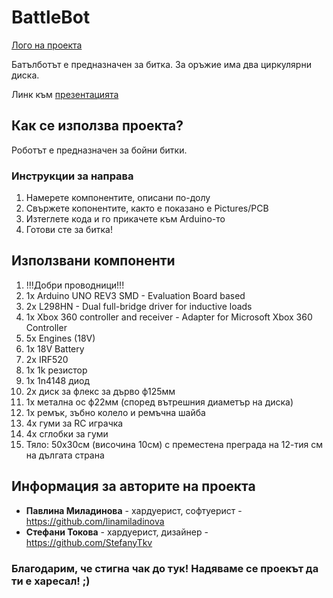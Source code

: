 # BattleBot

[Лого на проекта](bb.png)

Батълботът е предназначен за битка. За оръжие има два циркулярни диска.

Линк към [презентацията](https://docs.google.com/presentation/d/1oeRDDqVRljNsF_pRaTUkYjFw8iTTUIGnjSwjE-AOOSw/edit?usp=sharing)

## Как се използва проекта?

Роботът е предназначен за бойни битки. 

### Инструкции за направа

1) Намерете компонентите, описани по-долу
2) Свържете копонентите, кaкто е показано е Pictures/PCB
3) Изтеглете кода и го прикачете към Arduino-то
4) Готови сте за битка!

## Използвани компоненти

1) !!!Добри проводници!!!
2) 1x Arduino UNO REV3 SMD - Evaluation Board based 
3) 2x L298HN - Dual full-bridge driver for inductive loads 
4) 1x Xbox 360 controller and receiver - Adapter for Microsoft Xbox 360 Controller
5) 5x Engines (18V)
6) 1x 18V Battery
7) 2х IRF520
8) 1х 1k резистор
9) 1x 1n4148 диод 
10) 2x диск за флекс за дърво ф125мм
11) 1x метална ос ф22мм (според вътрешния диаметър на диска)
12) 1х ремък, зъбно колело и ремъчна шайба
13) 4х гуми за RC играчка
14) 4х сглобки за гуми 
15) Тяло: 50х30см (височина 10см) с преместена преграда на 12-тия см на дългата страна

## Информация за авторите на проекта

* **Павлина Миладинова** - хардуерист, софтуерист - https://github.com/linamiladinova
* **Стефани Токова** - хардуерист, дизайнер - https://github.com/StefanyTkv

### Благодарим, че стигна чак до тук! Надяваме се проекът да ти е харесал! ;)
